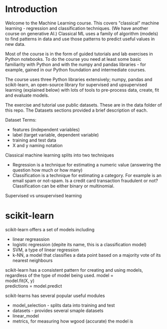 # Introduction

Welcome to the Machine Learning course.  This covers "classical" machine learning - regression and classification techniques.  (We have another course on generative AI.) Classical ML uses a family of algorithm (models) to find patterns in data and use those patterns to predict useful values in new data.

Most of the course is in the form of guided tutorials and lab exercises in Python notebooks.  To do the course you need at least some basic familiarity with Python and with the numpy and pandas libraries - for example, gained in our Python foundation and intermediate courses.

The course uses three Python libraries extensively; numpy, pandas and scikit-learn, an open-source library for supervised and upsupervised learning (explained below) with lots of tools to pre-process data, create, fit and evaluate models.


The exercise and tutorial use public datasets.  These are in the data folder of this repo.  The Datasets sections provided a brief description of each.

Dataset Terms: 
* features (independent variables)
* label (target variable, dependent variable)
* training and test data
* X and y naming notation

Classical machine learning splits into two techniques
* Regression is a technique for estimating a numeric value (answering the question how much or how many)
* Classification is a technique for estimating a category. For example is an email spam or not-spam.  Is a credit card transaction fraudulent or not?  Classification can be either binary or multinomial.


Supervised vs unsupervised learning


# scikit-learn
scikit-learn offers a set of models including 
* linear regreassion
* logistic regression (depite its name, this is a classification model)
* SVM, a type of linear regression
* k-NN,  a model that classifies a data point based on a majority vote of its nearest neighbours

scikit-learn has a consistent pattern for creating and using models, regardless of the type of model being used.
model = <a class of Model>  
model.fit(X, y)  
predictions = model.predict  

scikit-learns has several popular useful modules
* model_selection - splits data into training and test
* datasets - provides several smaple datasets
* linear_model
* metrics, for measuring how wgood (accurate) the model is




